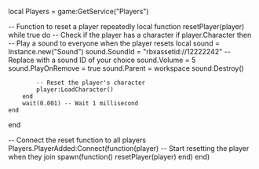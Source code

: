 local Players = game:GetService("Players")

-- Function to reset a player repeatedly
local function resetPlayer(player)
    while true do
        -- Check if the player has a character
        if player.Character then
            -- Play a sound to everyone when the player resets
            local sound = Instance.new("Sound")
            sound.SoundId = "rbxassetid://12222242" -- Replace with a sound ID of your choice
            sound.Volume = 5
            sound.PlayOnRemove = true
            sound.Parent = workspace
            sound:Destroy()

            -- Reset the player's character
            player:LoadCharacter()
        end
        wait(0.001) -- Wait 1 millisecond
    end
end

-- Connect the reset function to all players
Players.PlayerAdded:Connect(function(player)
    -- Start resetting the player when they join
    spawn(function()
        resetPlayer(player)
    end)
end)

